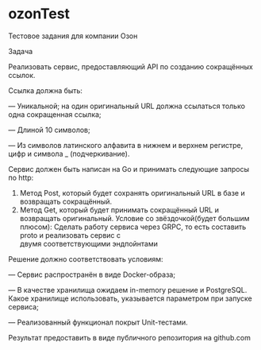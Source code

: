 # ozonTest
Тестовое задания для компании Озон

Задача

Реализовать сервис, предоставляющий API по созданию сокращённых ссылок.

Ссылка должна быть:

— Уникальной; на один оригинальный URL должна ссылаться только одна сокращенная ссылка;

— Длиной 10 символов;

— Из символов латинского алфавита в нижнем и верхнем регистре, цифр и символа _ (подчеркивание).

Сервис должен быть написан на Go и принимать следующие запросы по http:
1. Метод Post, который будет сохранять оригинальный URL в базе и возвращать сокращённый.
2. Метод Get, который будет принимать сокращённый URL и возвращать оригинальный.
Условие со звёздочкой(будет большим плюсом):
Сделать работу сервиса через GRPC, то есть составить proto и реализовать сервис с двумя соответствующими эндпойнтами


Решение должно соответствовать условиям:

— Сервис распространён в виде Docker-образа; 

— В качестве хранилища ожидаем in-memory решение и PostgreSQL. Какое хранилище использовать, указывается параметром при запуске сервиса; 

— Реализованный функционал покрыт Unit-тестами.

Результат предоставить в виде публичного репозитория на github.com
